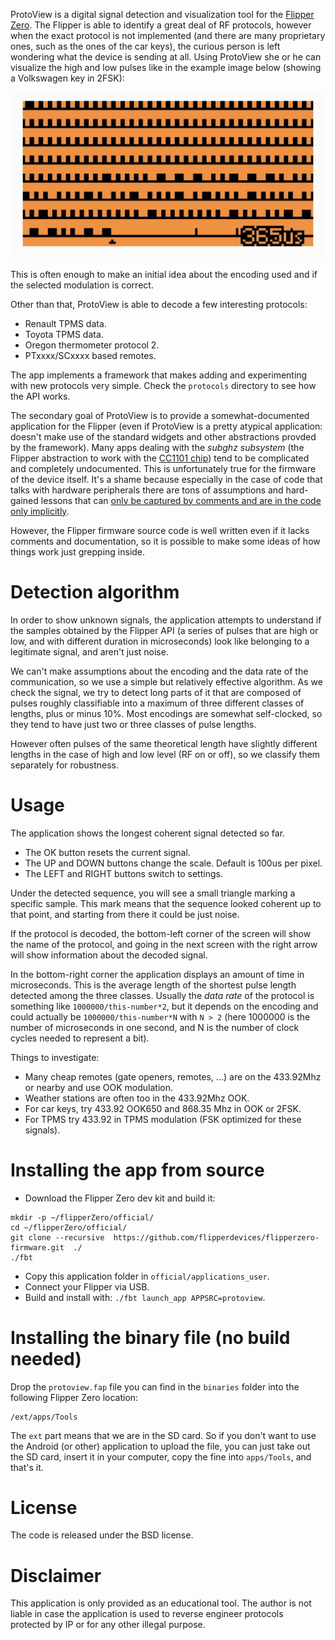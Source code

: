 ProtoView is a digital signal detection and visualization tool for the
[Flipper Zero](https://flipperzero.one/). The Flipper is able to identify
a great deal of RF protocols, however when the exact protocol is not
implemented (and there are many proprietary ones, such as the ones of
the car keys), the curious person is left wondering what the device is
sending at all. Using ProtoView she or he can visualize the high and low pulses
like in the example image below (showing a Volkswagen key in 2FSK):

![ProtoView screenshot](/images/ProtoViewSignal.jpg)

This is often enough to make an initial idea about the encoding used
and if the selected modulation is correct.

Other than that, ProtoView is able to decode a few interesting protocols:

* Renault TPMS data.
* Toyota TPMS data.
* Oregon thermometer protocol 2.
* PTxxxx/SCxxxx based remotes.

The app implements a framework that makes adding and experimenting with new
protocols very simple. Check the `protocols` directory to see how the
API works.

The secondary goal of ProtoView is to provide a somewhat-documented application
for the Flipper (even if ProtoView is a pretty atypical application: doesn't make use of the standard widgets and other abstractions provded by the framework).
Many apps dealing with the *subghz subsystem* (the Flipper
abstraction to work with the [CC1101 chip](https://www.ti.com/product/CC1101))
tend to be complicated and completely undocumented. This is unfortunately
true for the firmware of the device itself. It's a shame because especially
in the case of code that talks with hardware peripherals there are tons
of assumptions and hard-gained lessons that can [only be captured by comments and are in the code only implicitly](http://antirez.com/news/124).

However, the Flipper firmware source code is well written even if it
lacks comments and documentation, so it is possible to make some ideas of
how things work just grepping inside.

# Detection algorithm

In order to show unknown signals, the application attempts to understand if
the samples obtained by the Flipper API (a series of pulses that are high
or low, and with different duration in microseconds) look like belonging to
a legitimate signal, and aren't just noise.

We can't make assumptions about
the encoding and the data rate of the communication, so we use a simple
but relatively effective algorithm. As we check the signal, we try to detect
long parts of it that are composed of pulses roughly classifiable into
a maximum of three different classes of lengths, plus or minus 10%. Most
encodings are somewhat self-clocked, so they tend to have just two or
three classes of pulse lengths.

However often pulses of the same theoretical
length have slightly different lengths in the case of high and low level
(RF on or off), so we classify them separately for robustness.

# Usage

The application shows the longest coherent signal detected so far.

* The OK button resets the current signal.
* The UP and DOWN buttons change the scale. Default is 100us per pixel.
* The LEFT and RIGHT buttons switch to settings.

Under the detected sequence, you will see a small triangle marking a
specific sample. This mark means that the sequence looked coherent up
to that point, and starting from there it could be just noise.

If the protocol is decoded, the bottom-left corner of the screen
will show the name of the protocol, and going in the next screen
with the right arrow will show information about the decoded signal.

In the bottom-right corner the application displays an amount of time
in microseconds. This is the average length of the shortest pulse length
detected among the three classes. Usually the *data rate* of the protocol
is something like `1000000/this-number*2`, but it depends on the encoding
and could actually be `1000000/this-number*N` with `N > 2` (here 1000000
is the number of microseconds in one second, and N is the number of clock
cycles needed to represent a bit).

Things to investigate:

* Many cheap remotes (gate openers, remotes, ...) are on the 433.92Mhz or nearby and use OOK modulation.
* Weather stations are often too in the 433.92Mhz OOK.
* For car keys, try 433.92 OOK650 and 868.35 Mhz in OOK or 2FSK.
* For TPMS try 433.92 in TPMS modulation (FSK optimized for these signals).

# Installing the app from source

* Download the Flipper Zero dev kit and build it:
```
mkdir -p ~/flipperZero/official/
cd ~/flipperZero/official/
git clone --recursive  https://github.com/flipperdevices/flipperzero-firmware.git  ./
./fbt
```
* Copy this application folder in `official/applications_user`.
* Connect your Flipper via USB.
* Build and install with: `./fbt launch_app APPSRC=protoview`.

# Installing the binary file (no build needed)

Drop the `protoview.fap` file you can find in the `binaries` folder into the
following Flipper Zero location:

    /ext/apps/Tools

The `ext` part means that we are in the SD card. So if you don't want
to use the Android (or other) application to upload the file,
you can just take out the SD card, insert it in your computer,
copy the fine into `apps/Tools`, and that's it.

# License

The code is released under the BSD license.

# Disclaimer

This application is only provided as an educational tool. The author is not liable in case the application is used to reverse engineer protocols protected by IP or for any other illegal purpose.

